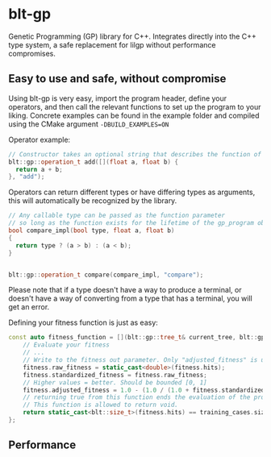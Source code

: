 # blt-gp
Genetic Programming (GP) library for C++. Integrates directly into the C++ type system, a safe replacement for lilgp without performance compromises.

## Easy to use and safe, without compromise
Using blt-gp is very easy, import the program header, define your operators, and then call the relevant functions to set up the program to your liking. 
Concrete examples can be found in the example folder and compiled using the CMake argument `-DBUILD_EXAMPLES=ON`

Operator example:
```c++
// Constructor takes an optional string that describes the function of the operator. Used in printing.
blt::gp::operation_t add([](float a, float b) {
  return a + b;
}, "add");
```
Operators can return different types or have differing types as arguments, this will automatically be recognized by the library.
```c++
// Any callable type can be passed as the function parameter
// so long as the function exists for the lifetime of the gp_program object.
bool compare_impl(bool type, float a, float b)
{
  return type ? (a > b) : (a < b);
}


blt::gp::operation_t compare(compare_impl, "compare");
```
Please note that if a type doesn't have a way to produce a terminal, or doesn't have a way of converting from a type that has a terminal, you will get an error.

Defining your fitness function is just as easy:
```c++
const auto fitness_function = [](blt::gp::tree_t& current_tree, blt::gp::fitness_t& fitness, blt::size_t current_index) {
    // Evaluate your fitness
    // ...
    // Write to the fitness out parameter. Only "adjusted_fitness" is used during evaluation.
    fitness.raw_fitness = static_cast<double>(fitness.hits);
    fitness.standardized_fitness = fitness.raw_fitness;
    // Higher values = better. Should be bounded [0, 1]
    fitness.adjusted_fitness = 1.0 - (1.0 / (1.0 + fitness.standardized_fitness));
    // returning true from this function ends the evaluation of the program, as this signals that a valid solution was found.
    // This function is allowed to return void.
    return static_cast<blt::size_t>(fitness.hits) == training_cases.size();
};
```

## Performance
